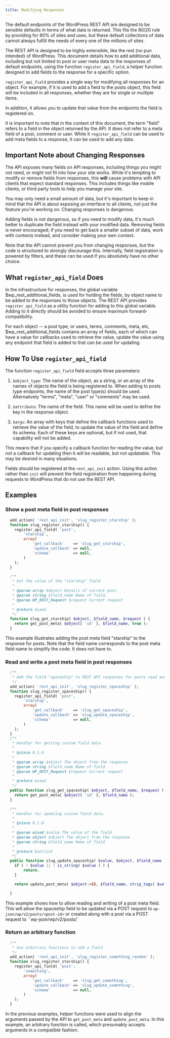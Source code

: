 ```yaml
---
title: Modifying Responses
---
```

The default endpoints of the WordPress REST API are designed to be sensible defaults in terms of what data is returned. This fits the 80/20 rule by providing for 80% of sites and uses, but these default collections of data cannot always fulfill the needs of every one of the millions of sites.

The REST API is designed to be highly extensible, like the rest (no pun intended) of WordPress. This document details how to add additional data, including but not limited to post or user meta data to the responses of default endpoints, using the function `register_api_field`; a helper function designed to add fields to the response for a specific option.

`register_api_field` provides a single way for modifying all responses for an object. For example, if it is used to add a field to the posts object, this field will be included in all responses, whether they are for single or multiple items.

In addition, it allows you to update that value from the endpoints the field is registered on.

It is important to note that in the context of this document, the term "field" refers to a field in the object returned by the API. It does not refer to a meta field of a post, comment or user. While it `register_api_field` can be used to add meta fields to a response, it can be used to add any data.


Important Note about Changing Responses
---------------------------------------

The API exposes many fields on API responses, including things you might not need, or might not fit into how your site works. While it's tempting to modify or remove fields from responses, this **will** cause problems with API clients that expect standard responses. This includes things like mobile clients, or third party tools to help you manage your site.

You may only need a small amount of data, but it's important to keep in mind that the API is about exposing an interface to all clients, not just the feature you're working on. Changing responses is dangerous.

Adding fields is not dangerous, so if you need to modify data, it's much better to duplicate the field instead with your modified data. Removing fields is never encouraged; if you need to get back a smaller subset of data, work with contexts instead, and consider making your own context.

Note that the API cannot prevent you from changing responses, but the code is structured to strongly discourage this. Internally, field registration is powered by filters, and these can be used if you absolutely have no other choice.


What `register_api_field` Does
------------------------------

In the infrastructure for responses, the global variable $wp_rest_additional_fields, is used for holding the fields, by object name to be added to the responses to those objects. The REST API provides `register_api_field` as a utility function for adding to this global variable. Adding to it directly should be avoided to ensure maximum forward-compatibility.

For each object -- a post type, or users, terms, comments, meta, etc, $wp_rest_additional_fields contains an array of fields, each of which can have a value for callbacks used to retrieve the value, update the value using any endpoint that field is added to that can be used for updating.


How To Use `register_api_field`
-------------------------------

The function `register_api_field` field accepts three parameters:

1. `$object_type`: The name of the object, as a string, or an array of the names of objects the field is being registered to. When adding to posts type endpoints, the name of the post type(s) should be used. Alternatively "terms", "meta", "user" or "comments" may be used.

2. `$attribute`: The name of the field. This name will be used to define the key in the response object.

3. `$args`: An array with keys that define the callback functions used to retrieve the value of the field, to update the value of the field and define its schema. Each of these keys are optional, but if not used, that capability will not be added.

This means that if you specify a callback function for reading the value, but not a callback for updating then it will be readable, but not updatable. This may be desired in many situations.

Fields should be registered at the `rest_api_init` action. Using this action rather than `init` will prevent the field registration from happening during requests to WordPress that do not use the REST API.


Examples
--------

### Show a post meta field in post responses

```php
  add_action( 'rest_api_init', 'slug_register_starship' );
  function slug_register_starship() {
  	register_api_field( 'post',
  		'starship',
  		array(
  			'get_callback'    => 'slug_get_starship',
  			'update_callback' => null,
  			'schema'          => null,
  		)
  	);
  }

  /**
   * Get the value of the "starship" field
   *
   * @param array $object Details of current post.
   * @param string $field_name Name of field.
   * @param WP_REST_Request $request Current request
   *
   * @return mixed
   */
  function slug_get_starship( $object, $field_name, $request ) {
  	return get_post_meta( $object[ 'id' ], $field_name, true );
  }

```
This example illustrates adding the post meta field "starship" to the response for posts. Note that the field name corresponds to the post meta field name to simplify the code. It does not have to.

### Read and write a post meta field in post responses
```php
  /**
   * Add the field "spaceship" to REST API responses for posts read and write
   */
  add_action( 'rest_api_init', 'slug_register_spaceship' );
  function slug_register_spaceship() {
  	register_api_field( 'post',
  		'starship',
  		array(
  			'get_callback'    => 'slug_get_spaceship',
  			'update_callback' => 'slug_update_spaceship',
  			'schema'          => null,
  		)
  	);
  }
  /**
   * Handler for getting custom field data.
   *
   * @since 0.1.0
   *
   * @param array $object The object from the response
   * @param string $field_name Name of field
   * @param WP_REST_Request $request Current request
   *
   * @return mixed
   */
  public function slug_get_spaceship( $object, $field_name, $request ) {
  	return get_post_meta( $object[ 'id' ], $field_name );
  }

  /**
   * Handler for updating custom field data.
   *
   * @since 0.1.0
   *
   * @param mixed $value The value of the field
   * @param object $object The object from the response
   * @param string $field_name Name of field
   *
   * @return bool|int
   */
  public function slug_update_spaceship( $value, $object, $field_name ) {
  	if ( ! $value || ! is_string( $value ) ) {
  		return;
  	}

  	return update_post_meta( $object->ID, $field_name, strip_tags( $value ) );

  }

```
This example shows how to allow reading and writing of a post meta field. This will allow the spaceship field to be updated via a POST request to `wp-json/wp/v2/posts/<post-id>` or created along with a post via a POST request to ``wp-json/wp/v2/posts/`

### Return an arbitrary function
```php
  /**
   * Use arbitrary functions to add a field
   */
  add_action( 'rest_api_init', 'slug_register_something_random' );
  function slug_register_starship() {
  	register_api_field( 'post',
  		'something',
  		array(
  			'get_callback'    => 'slug_get_something',
  			'update_callback' => 'slug_update_something',
  			'schema'          => null,
  		)
  	);
  }

```
In the previous examples, helper functions were used to align the arguments passed by the API to `get_post_meta` and `update_post_meta`. In this example, an arbitrary function is called, which presumably accepts arguments in a compatible fashion.
